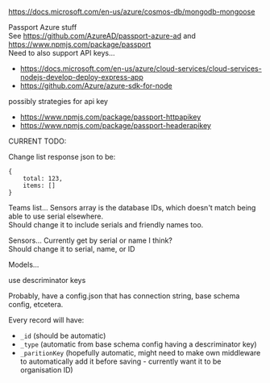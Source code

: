 https://docs.microsoft.com/en-us/azure/cosmos-db/mongodb-mongoose

Passport Azure stuff  
See https://github.com/AzureAD/passport-azure-ad and https://www.npmjs.com/package/passport  
Need to also support API keys...

- https://docs.microsoft.com/en-us/azure/cloud-services/cloud-services-nodejs-develop-deploy-express-app
- https://github.com/Azure/azure-sdk-for-node

possibly strategies for api key

- https://www.npmjs.com/package/passport-httpapikey
- https://www.npmjs.com/package/passport-headerapikey

CURRENT TODO:

Change list response json to be:

    {
    	total: 123,
    	items: []
    }

Teams list... Sensors array is the database IDs, which doesn't match being able to use serial elsewhere.  
Should change it to include serials and friendly names too.

Sensors... Currently get by serial or name I think?  
Should change it to serial, name, or ID

Models...

use descriminator keys

Probably, have a config.json that has connection string, base schema config, etcetera.

Every record will have:

- `_id` (should be automatic)
- `_type` (automatic from base schema config having a descriminator key)
- `_paritionKey` (hopefully automatic, might need to make own middleware to automatically add it before saving - currently want it to be organisation ID)
